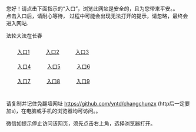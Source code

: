 您好！请点击下面指示的“入口”，浏览此网站是安全的，且为您带来平安。。 <br/>
点击入口后，请耐心等待， 过程中可能会出现无法打开的提示，请忽略，最终会进入网站. </br>

法轮大法在长春<br/>
<div style="padding:10px"><a style="margin:20px" target="_blank" href="https://d3tsj8qudbjpq3.cloudfront.net/2Qpsp?mrcxrkb" id="ccLink1" rel="nofollow">入口1</a> <a target="_blank" style="margin:20px" href="https://d782sxa9wc0hp.cloudfront.net/2Qpsp?uxovw" id="ccLink2" rel="nofollow">入口2</a> <a style="margin:20px" target="_blank" href="https://d1hglxk7s5xljc.cloudfront.net/2Qpsp?ozkkxaz" id="ccLink3" rel="nofollow">入口3</a></div>

<div style="padding:10px" ><a style="margin:20px" target="_blank" href="https://d3tsj8qudbjpq3.cloudfront.net/2Qpsp?mrcxrkb" id="ccLink4" rel="nofollow">入口4</a> <a style="margin:20px" href="https://d782sxa9wc0hp.cloudfront.net/2Qpsp?uxovw" target="_blank" id="ccLink5" rel="nofollow">入口5</a> <a style="margin:20px" href="https://d1hglxk7s5xljc.cloudfront.net/2Qpsp?ozkkxaz" target="_blank" id="ccLink6" rel="nofollow">入口6</a></div>

<div style="padding:10px"><a style="margin:20px" target="_blank" href="https://d3tsj8qudbjpq3.cloudfront.net/2Qpsp?mrcxrkb" id="ccLink7" rel="nofollow">入口7</a> <a style="margin:20px" href="https://d782sxa9wc0hp.cloudfront.net/2Qpsp?uxovw" target="_blank" id="ccLink8" rel="nofollow">入口8</a> <a style="margin:20px" target="_blank" href="https://d1hglxk7s5xljc.cloudfront.net/2Qpsp?ozkkxaz" id="ccLink9" rel="nofollow">入口9</a></div>

<br/>



请复制并记住免翻墙网址 https://github.com/yntd/changchunzx (http后一定要加s)，在电脑或手机的浏览器均可访问。。<br/>

微信如提示停止访问该网页，须先点击右上角，选择浏览器打开。
